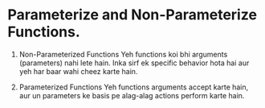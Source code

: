 # Parameterize and Non-Parameterize Functions.

1. Non-Parameterized Functions
   Yeh functions koi bhi arguments (parameters) nahi lete hain. Inka sirf ek specific behavior hota hai aur yeh har baar wahi cheez karte hain.

2. Parameterized Functions
   Yeh functions arguments accept karte hain, aur un parameters ke basis pe alag-alag actions perform karte hain.
